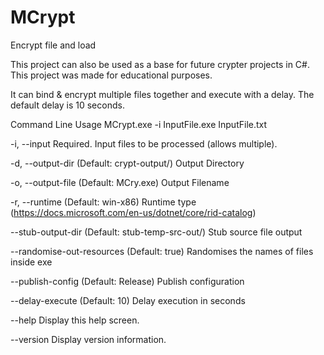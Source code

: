 # MCrypt
Encrypt file and load

This project can also be used as a base for future crypter projects in C#.
This project was made for educational purposes.

It can bind & encrypt multiple files together and execute with a delay. The default delay is 10 seconds.

Command Line Usage
MCrypt.exe -i InputFile.exe InputFile.txt

  -i, --input                  Required. Input files to be processed (allows multiple).

  -d, --output-dir             (Default: crypt-output/) Output Directory

  -o, --output-file            (Default: MCry.exe) Output Filename

  -r, --runtime                (Default: win-x86) Runtime type
                               (https://docs.microsoft.com/en-us/dotnet/core/rid-catalog)

  --stub-output-dir            (Default: stub-temp-src-out/) Stub source file output

  --randomise-out-resources    (Default: true) Randomises the names of files inside exe

  --publish-config             (Default: Release) Publish configuration

  --delay-execute              (Default: 10) Delay execution in seconds

  --help                       Display this help screen.

  --version                    Display version information.
